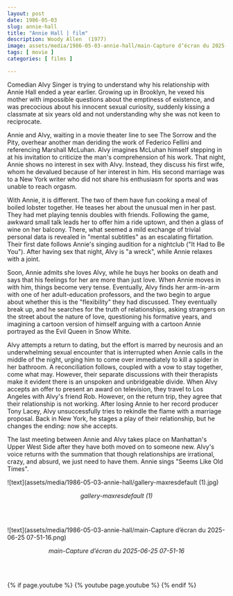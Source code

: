 ```yaml
---
layout: post
date: 1986-05-03
slug: annie-hall
title: "Annie Hall | film"
description: Woody Allen  (1977)
image: assets/media/1986-05-03-annie-hall/main-Capture d’écran du 2025-06-25 07-51-16.png
tags: [ movie ]
categories: [ films ]

---
```


Comedian Alvy Singer is trying to understand why his relationship with Annie Hall ended a year earlier. Growing up in Brooklyn, he vexed his mother with impossible questions about the emptiness of existence, and was precocious about his innocent sexual curiosity, suddenly kissing a classmate at six years old and not understanding why she was not keen to reciprocate.

Annie and Alvy, waiting in a movie theater line to see The Sorrow and the Pity, overhear another man deriding the work of Federico Fellini and referencing Marshall McLuhan. Alvy imagines McLuhan himself stepping in at his invitation to criticize the man's comprehension of his work. That night, Annie shows no interest in sex with Alvy. Instead, they discuss his first wife, whom he devalued because of her interest in him. His second marriage was to a New York writer who did not share his enthusiasm for sports and was unable to reach orgasm.

With Annie, it is different. The two of them have fun cooking a meal of boiled lobster together. He teases her about the unusual men in her past. They had met playing tennis doubles with friends. Following the game, awkward small talk leads her to offer him a ride uptown, and then a glass of wine on her balcony. There, what seemed a mild exchange of trivial personal data is revealed in "mental subtitles" as an escalating flirtation. Their first date follows Annie's singing audition for a nightclub ("It Had to Be You"). After having sex that night, Alvy is "a wreck", while Annie relaxes with a joint.

Soon, Annie admits she loves Alvy, while he buys her books on death and says that his feelings for her are more than just love. When Annie moves in with him, things become very tense. Eventually, Alvy finds her arm-in-arm with one of her adult-education professors, and the two begin to argue about whether this is the "flexibility" they had discussed. They eventually break up, and he searches for the truth of relationships, asking strangers on the street about the nature of love, questioning his formative years, and imagining a cartoon version of himself arguing with a cartoon Annie portrayed as the Evil Queen in Snow White.

Alvy attempts a return to dating, but the effort is marred by neurosis and an underwhelming sexual encounter that is interrupted when Annie calls in the middle of the night, urging him to come over immediately to kill a spider in her bathroom. A reconciliation follows, coupled with a vow to stay together, come what may. However, their separate discussions with their therapists make it evident there is an unspoken and unbridgeable divide. When Alvy accepts an offer to present an award on television, they travel to Los Angeles with Alvy's friend Rob. However, on the return trip, they agree that their relationship is not working. After losing Annie to her record producer Tony Lacey, Alvy unsuccessfully tries to rekindle the flame with a marriage proposal. Back in New York, he stages a play of their relationship, but he changes the ending: now she accepts.

The last meeting between Annie and Alvy takes place on Manhattan's Upper West Side after they have both moved on to someone new. Alvy's voice returns with the summation that though relationships are irrational, crazy, and absurd, we just need to have them. Annie sings "Seems Like Old Times".



![text](assets/media/1986-05-03-annie-hall/gallery-maxresdefault (1).jpg)

<div style="text-align: center;"><i>gallery-maxresdefault (1)</i></div>

<br><br>


![text](assets/media/1986-05-03-annie-hall/main-Capture d’écran du 2025-06-25 07-51-16.png)

<div style="text-align: center;"><i>main-Capture d’écran du 2025-06-25 07-51-16</i></div>

<br><br>



{% if page.youtube %}
  {% youtube page.youtube %}
{% endif %}




